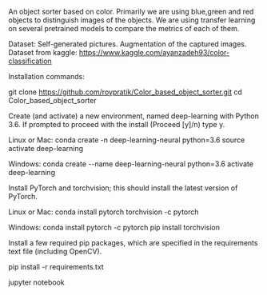 An object sorter based on color. Primarily we are using blue,green and red objects to distinguish images of the objects. We are using transfer learning on several pretrained models to compare the metrics of each of them.

Dataset:
Self-generated pictures.
Augmentation of the captured images.
Dataset from kaggle:
https://www.kaggle.com/ayanzadeh93/color-classification 


Installation commands:

git clone https://github.com/roypratik/Color_based_object_sorter.git
cd Color_based_object_sorter

Create (and activate) a new environment, named deep-learning with Python 3.6. If prompted to proceed with the install (Proceed [y]/n) type y.

Linux or Mac:
conda create -n deep-learning-neural python=3.6
source activate deep-learning

Windows:
conda create --name deep-learning-neural python=3.6
activate deep-learning

Install PyTorch and torchvision; this should install the latest version of PyTorch.

Linux or Mac:
conda install pytorch torchvision -c pytorch 

Windows:
conda install pytorch -c pytorch
pip install torchvision

Install a few required pip packages, which are specified in the requirements text file (including OpenCV).

pip install -r requirements.txt

jupyter notebook
